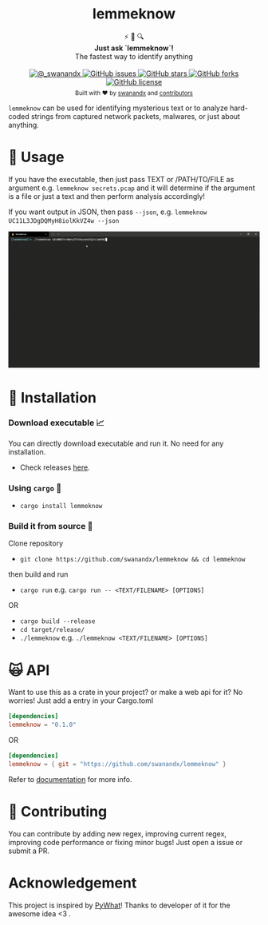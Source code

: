 <h1 align="center">
    lemmeknow 
</h1>

<div align="center">
  ⚡ 🦀 🔍
</div>
<div align="center">
  <strong>Just ask `lemmeknow`!</strong>
</div>
<div align="center">
  The fastest way to identify anything
</div>

<br />

<div align="center">
  <!-- Twitter -->
  <a href="https://twitter.com/_swanandx">
    <img src="https://img.shields.io/badge/twitter-%40__swanandx-blue"
      alt="@_swanandx" />
  </a>
  <!-- GitHub issues -->
  <a href="https://github.com/swanandx/lemmeknow/issues">
    <img src="https://img.shields.io/github/issues/swanandx/lemmeknow"
      alt="GitHub issues" />
  </a>
  <!-- GitHub stars -->
  <a href="https://github.com/swanandx/lemmeknow/stargazers">
    <img src="https://img.shields.io/github/stars/swanandx/lemmeknow"
      alt="GitHub stars" />
  </a>
  <!-- GitHub forks -->
  <a href="https://github.com/swanandx/lemmeknow/network">
    <img src="https://img.shields.io/github/forks/swanandx/lemmeknow"
      alt="GitHub forks" />
  </a>
  <!-- GitHub license -->
  <a href="https://github.com/swanandx/lemmeknow/blob/main/LICENSE">
    <img src="https://img.shields.io/github/license/swanandx/lemmeknow"
      alt="GitHub license" />
  </a>
</div>

<div align="center">
  <sub>Built with ❤︎ by
  <a href="https://twitter.com/_swanandx">swanandx</a> and
  <a href="https://github.com/swanandx/lemmeknow/graphs/contributors">
    contributors
  </a>
</div>
<!-- Thnx to choo for above README design <3 https://github.com/choojs/choo/blob/master/README.md -->


`lemmeknow` can be used for identifying mysterious text or to analyze hard-coded strings from captured network packets, malwares, or just about anything.

# 🧰 Usage

If you have the executable, then just pass TEXT or /PATH/TO/FILE as argument e.g. `lemmeknow secrets.pcap` and it will determine if the argument is a file or just a text and then perform analysis accordingly!

If you want output in JSON, then pass `--json`, e.g. `lemmeknow UC11L3JDgDQMyH8iolKkVZ4w --json` 

![demo](images/demo.gif)


# 🔭 Installation


### Download executable 📈

 You can directly download executable and run it. No need for any installation.
 - Check releases [here](https://github.com/swanandx/lemmeknow/releases/).


### Using `cargo` 🦀

- `cargo install lemmeknow`


### Build it from source 🎯

Clone repository

- `git clone https://github.com/swanandx/lemmeknow && cd lemmeknow`

then build and run
- `cargo run`
e.g. `cargo run -- <TEXT/FILENAME> [OPTIONS]`

OR

- `cargo build --release`
- `cd target/release/`
- `./lemmeknow`
e.g. `./lemmeknow <TEXT/FILENAME> [OPTIONS]`


# 🙀 API 

Want to use this as a crate in your project? or make a web api for it? No worries! Just add a entry in your Cargo.toml

```toml
[dependencies]
lemmeknow = "0.1.0"

```

OR 

```toml
[dependencies]
lemmeknow = { git = "https://github.com/swanandx/lemmeknow" }

```

Refer to [documentation](https://docs.rs/lemmeknow) for more info.

# 🚧 Contributing

You can contribute by adding new regex, improving current regex, improving code performance or fixing minor bugs! Just open a issue or submit a PR.

# Acknowledgement
 This project is inspired by [PyWhat](https://github.com/bee-san/pyWhat)!
 Thanks to developer of it for the awesome idea <3 .
